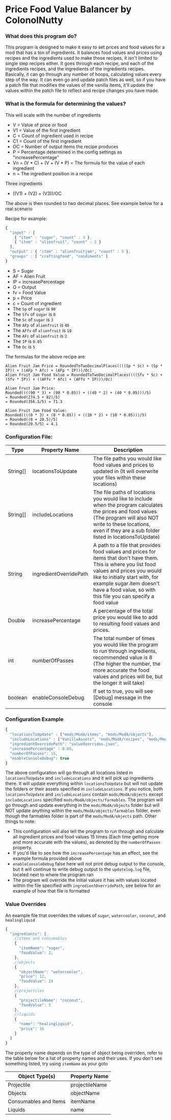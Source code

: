 # Price Food Value Balancer by ColonolNutty

### What does this program do?

This program is designed to make it easy to set prices and food values for a mod that has a ton of ingredients. It balances food values and prices using recipes and the ingredients used to make those recipes, it isn't limited to single step recipes either. It goes through each recipe, and each of the ingredients recipes, and the ingredients of the ingredients recipes. Basically, it can go through any number of hoops, calculating values every step of the way. It can even go and update patch files as well, so if you have a patch file that modifies the values of the vanilla items, it'll update the values within the patch file to reflect and recipe changes you have made.

### What is the formula for determining the values?
This will scale with the number of ingredients
* V = Value of price or food
* V1 = Value of the first ingredient
* C = Count of ingredient used in recipe
* C1 = Count of the first ingredient
* OC = Number of output items the recipe produces
* P = Percentage determined in the config settings as "increasePercentage"
* Vn = (V * C) + (V + (V * P) = The formula for the value of each ingredient
* n = The ingredient position in a recipe

Three ingredients
* ((V1) + (V2) + (V3))/OC

The above is then rounded to two decimal places. See example below for a real scenario

Recipe for example:
```javascript
{
  "input" : [
    { "item" : "sugar", "count" : 3 },
    { "item" : "alienfruit", "count" : 2 }
  ],
  "output" : { "item" : "alienfruitjam", "count" : 5 },
  "groups" : [ "craftingfood", "condiments" ]
}
```
* S = Sugar
* AF = Alien Fruit
* IP = increasePercentage
* O = Output
* fv = Food Value
* p = Price
* c = Count of ingredient
* The `Sp` of `sugar` is `90`
* The `Sfv` of `sugar` is `0`
* The `Sc` of `sugar` is `3`
* The `AFp` of `alienfruit` is `40`
* The `AFfv` of `alienfruit` is `10`
* The `AFc` of `alienfruit` is `2`
* The `IP` is `0.05`
* The `Oc` is `5`

The formulas for the above recipe are:
```
Alien Fruit Jam Price = RoundedToTwoDecimalPlaces((((Sp * Sc) + (Sp * IP)) + ((AFp * Afc) + (AFp * IP)))/Oc)
Alien Fruit Jam Food Value = RoundedToTwoDecimalPlaces((((Sfv * Sc) + (Sfv * IP)) + ((AFfv * Afc) + (AFfv * IP)))/Oc)

Alien Fruit Jam Price:
Rounded((((90 * 3) + (90 * 0.05)) + ((40 * 2) + (40 * 0.05)))/5)
= Rounded(274.5 + 82)/5)
= Rounded(356.5/5) = 71.3

Alien Fruit Jam Food Value:
Rounded((((0 * 3) + (0 * 0.05)) + ((10 * 2) + (10 * 0.05)))/5)
= Rounded((0 + 20.5)/5)
= Rounded(20.5/5) = 4.1

```


### Configuration File:
| Type | Property Name | Description |
| ---- | ------------- | ----------- |
| String[] | locationsToUpdate | The file paths you would like food values and prices to updated in (It will overwrite your files within these locations) |
| String[] | includeLocations | The file paths of locations you would like to include when the program calculates  the prices and food values (The program will also NOT write to these locations, even if they are a sub folder listed in locationsToUpdate) |
| String | ingredientOverridePath | A path to a file that provides food values and prices for items that don't have them. This is where you list food values and prices you would like to initially start with, for example sugar.item doesn't have a food value, so with this file you can specify a food value |
| Double | increasePercentage | A percentage of the total price you would like to add to resulting food values and prices. |
| int | numberOfPasses | The total number of times you would like the program to run through ingredients, recommended value is 8 (The higher the number, the more accurate the food values and prices will be, but the longer it will take) |
| boolean | enableConsoleDebug | If set to true, you will see [Debug] message in the console |

### Configuration Example
```javascript
{
  "locationsToUpdate" : ["mods/ModA/items", "mods/ModA/objects"],
  "includeLocations" : ["VanillaAssets", "mods/ModA/recipes", "mods/ModA/objects/farmables", "mods/ModB/objects", "mods/ModB/recipes"],
  "ingredientOverridePath": "valueOverrides.json",
  "increasePercentage" : 0.05,
  "numberOfPasses": 15,
  "enableConsoleDebug": true
}
```
The above configuration will go through all locations listed in `locationsToUpdate` and `includeLocations` and it will pick up ingredients there. It will update everything within `locationsToUpdate` but will not update the folders or their assets specified in `includeLocations`. If you notice, both `locationsToUpdate` and `includeLocations` contain `mods/ModA/objects` except `includeLocations` specified `mods/ModA/objects/farmables`. The program will go through and update everything in the `mods/ModA/objects` folder but will NOT update anything within the `mods/ModA/objects/farmables` folder, even though the farmables folder is part of the `mods/ModA/objects` path.
Other things to note:

* This configuration will also tell the program to run through and calculate all ingredient prices and food values 15 times (Each time getting more and more accurate with the values), as denoted by the `numberOfPasses` property.
* If you'd like to see how the `increasePercentage` has an effect, see the example formula provided above
* `enableConsoleDebug` false here will not print debug output to the console, but it will continue to write debug output to the `updatelog.log` file, located next to where the program ran
* The program will override the initial values it has with values located within the file specified with `ingredientOverridePath`, see below for an example of how that file is formatted

### Value Overrides
An example file that overrides the values of `sugar`, `watercooler`, `coconut`, and `healingliquid`
```javascript
{
  "ingredients": [
    //items and consumables
    {
      "itemName": "sugar",
      "foodValue": 2,
    },
    //objects
    {
      "objectName": "watercooler",
      "price": 12,
      "foodValue": 24
    },
    //projectiles
    {
      "projectileName": "coconut",
      "foodValue": 5
    },
    //liquids
    {
      "name": "healingliquid",
      "price": 16
    }
  ]
}

```
The property name depends on the type of object being overriden, refer to the table below for a list of property names and their uses. If you don't see something listed, try using `itemName` as your goto

| Object Type(s) | Property Name |
| -------------- | ------------- |
| Projectile | projectileName |
| Objects | objectName |
| Consumables and Items | itemName |
| Liquids | name |

